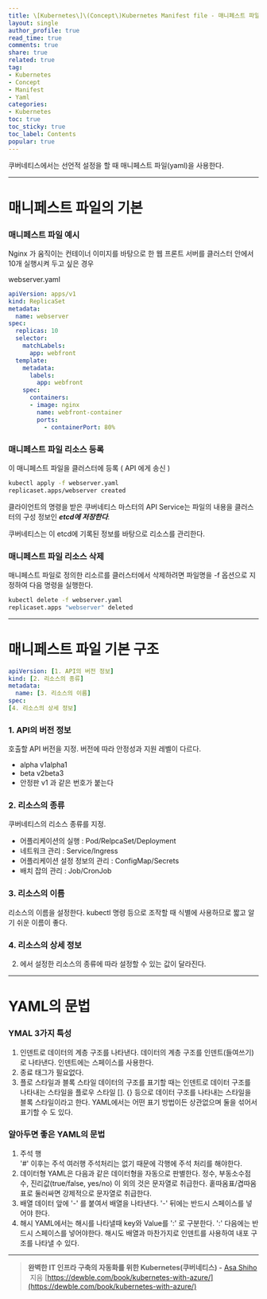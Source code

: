```yaml
---
title: \[Kubernetes\]\(Concept\)Kubernetes Manifest file - 매니페스트 파일(yaml)
layout: single
author_profile: true
read_time: true
comments: true
share: true
related: true
tag:
- Kubernetes
- Concept
- Manifest
- Yaml
categories:
- Kubernetes
toc: true
toc_sticky: true
toc_label: Contents
popular: true
---
```

쿠버네티스에서는 선언적 설정을 할 때 매니페스트 파일(yaml)을 사용한다.

---

# 매니페스트 파일의 기본

### 매니페스트 파일 예시

Nginx 가 움직이는 컨테이너 이미지를 바탕으로 한 웹 프론트 서버를 클러스터 안에서 10개 실행시켜 두고 싶은 경우

webserver.yaml

```yaml
apiVersion: apps/v1
kind: ReplicaSet
metadata:
  name: webserver
spec:
  replicas: 10
  selector:
    matchLabels:
      app: webfront
  template:
    metadata:
      labels:
        app: webfront
    spec:
      containers:
      - image: nginx
        name: webfront-container
        ports:
          - containerPort: 80%
```

### 매니페스트 파일 리소스 등록

이 매니페스트 파일을 클러스터에 등록 ( API 에게 송신 )

```bash
kubectl apply -f webserver.yaml 
replicaset.apps/webserver created
```

클라이언트의 명령을 받은 쿠버네티스 마스터의 API Service는 파일의 내용을 클러스터의 구성 정보인 ***etcd에 저장한다***. 

쿠버네티스는 이 etcd에 기록된 정보를 바탕으로 리소스를 관리한다.

### 매니페스트 파일 리소스 삭제

매니페스트 파일로 정의한 리소르를 클러스터에서 삭제하려면 파일명을 -f 옵션으로 지정하여 다음 명령을 실행한다.

```bash
kubectl delete -f webserver.yaml      
replicaset.apps "webserver" deleted
```

---

# 매니페스트 파일 기본 구조

```yaml
apiVersion: [1. API의 버전 정보]
kind: [2. 리소스의 종류]
metadata:
  name: [3. 리소스의 이름]
spec:
[4. 리소스의 상세 정보]
```

### 1. API의 버전 정보

호출할 API 버전을 지정. 버전에 따라 안정성과 지원 레벨이 다르다.

- alpha
v1alpha1
- beta
v2beta3
- 안정판
v1 과 같은 번호가 붙는다

### 2. 리소스의 종류

쿠버네티스의 리소스 종류를 지정. 

- 어플리케이션의 실행 : Pod/RelpcaSet/Deployment
- 네트워크 관리 : Service/Ingress
- 어플리케이션 설정 정보의 관리  : ConfigMap/Secrets
- 배치 잡의 관리 : Job/CronJob

### 3. 리소스의 이름

리소스의 이름을 설정한다. kubectl 명령 등으로 조작할 때 식별에 사용하므로 짧고 알기 쉬운 이름이 좋다.

### 4. 리소스의 상세 정보

2. 에서 설정한 리소스의 종류에 따라 설정할 수 있는 값이 달라진다.

---

# YAML의 문법

### YMAL 3가지 특성

1. 인덴트로 데이터의 계층 구조를 나타낸다.
데이터의 계층 구조를 인덴트(들여쓰기)로 나타낸다. 인덴트에는 스페이스를 사용한다.
2. 종료 태그가 필요없다.
3. 플로 스타일과 블록 스타일
데이터의 구조를 표기할 때는 인덴트로 데이터 구조를 나타내는 스타일을 플로우 스타일
[]. {} 등으로 데이터 구조를 나타내는 스타일을 블록 스타일이라고 한다.
YAML에서는 어떤 표기 방법이든 상관없으며 둘을 섞어서 표기할 수 도 있다.

### 알아두면 좋은 YAML의 문법

1. 주석 행  
'#' 이후는 주석
여러행 주석처리는 없기 때문에 각행에 주석 처리를 해야한다.
2. 데이터형
YAML은 다음과 같은 데이터형을 자동으로 판별한다.
정수, 부동소수점수, 진리값(true/false, yes/no) 
이 외의 것은 문자열로 취급한다. 홑따옴표/겹따옴표로 둘러싸면 강제적으로 문자열로 취급한다.
3. 배열
데이터 앞에 '-' 를 붙여서 배열을 나타낸다. '-' 뒤에는 반드시 스페이스를 넣어야 한다.
4. 해시
YAML에서는 해시를 나타낼때  key와 Value를 ':' 로 구분한다. ':' 다음에는 반드시 스페이스를 넣어야한다.
해시도 배열과 마찬가지로 인덴트를 사용하여 내포 구조를 나타낼 수 있다.

---

> **완벽한 IT 인프라 구축의 자동화를 위한 Kubernetes(쿠버네티스) -** [Asa Shiho](http://www.kyobobook.co.kr/product/detailViewKor.laf?ejkGb=KOR&mallGb=KOR&barcode=9788956748412&orderClick=LAG&Kc=#)
 지음
[https://dewble.com/book/kubernetes-with-azure/](https://dewble.com/book/kubernetes-with-azure/)
> 